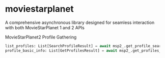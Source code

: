 # moviestarplanet
 A comprehensive asynchronous library designed for seamless interaction with both MovieStarPlanet 1 and 2 APIs

MovieStarPlanet2 Profile Gathering
```python
list_profiles: List[SearchProfileResult] = await msp2_.get_profile_search_async(server="fr", username="poupinie")
profile_basic_info: List[GetProfilesResult] = await msp2_.get_profiles_async([list_profiles[0].id])
```
